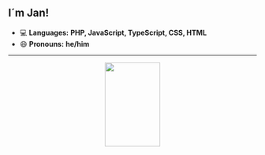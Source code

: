 ## I´m Jan!
- 💻 **Languages:** **PHP, JavaScript, TypeScript, CSS, HTML**  
- 😄 **Pronouns:** **he/him**  

---

<p align="center">
  <img width="47%" height="170px" src="https://github-readme-stats.vercel.app/api?username=janderfisch&show_icons=true&title_color=fff&icon_color=eab308&text_color=d4d4d8&bg_color=18181b&border_color=eab308&border_radius=20" />
</p>
